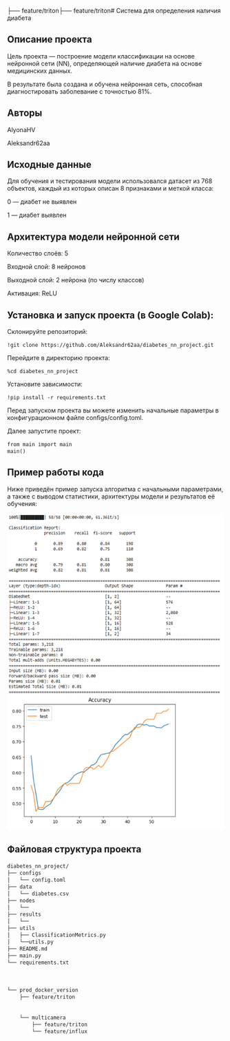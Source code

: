 ├── feature/triton├── feature/triton# Система для определения наличия диабета

## Описание проекта
Цель проекта — построение модели классификации на основе нейронной сети (NN), определяющей наличие диабета на основе медицинских данных.

В результате была создана и обучена нейронная сеть, способная диагностировать заболевание с точностью 81%.

## Авторы
AlyonaHV

Aleksandr62aa

## Исходные данные
Для обучения и тестирования модели использовался датасет из 768 объектов, каждый из которых описан 8 признаками и меткой класса:

0 — диабет не выявлен

1 — диабет выявлен

## Архитектура модели нейронной сети
Количество слоёв: 5

Входной слой: 8 нейронов

Выходной слой: 2 нейрона (по числу классов)

Активация: ReLU

## Установка и запуск проекта (в Google Colab):
Склонируйте репозиторий:
```
!git clone https://github.com/Aleksandr62aa/diabetes_nn_project.git
```
Перейдите в директорию проекта:
```
%cd diabetes_nn_project
```
Установите зависимости:
```
!pip install -r requirements.txt
```
Перед запуском проекта вы можете изменить начальные параметры в конфигурационном файле configs/config.toml.

Далее запустите проект:
```
from main import main
main()
```
## Пример работы кода
Ниже приведён пример запуска алгоритма с начальными параметрами, а также с выводом статистики, архитектуры модели и результатов её обучения:

![1](https://github.com/Aleksandr62aa/diabetes_nn_project/blob/main/results/results.png)

## Файловая структура проекта
```
diabetes_nn_project/
├── configs
│   └── config.toml
├── data
│   └── diabetes.csv
├── nodes
│   └──
├── results
│   └──
├── utils
│   ├── ClassificationMetrics.py
│   └──utils.py
├── README.md
├── main.py
└── requirements.txt



└── prod_docker_version
    ├── feature/triton


    └── multicamera
        ├── feature/triton
        └── feature/influx
```
